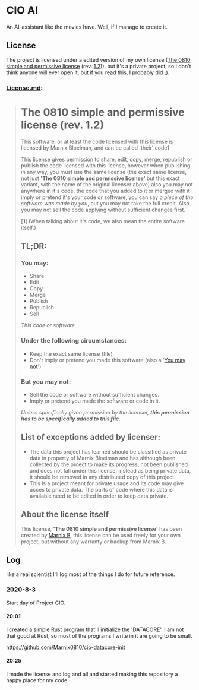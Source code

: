 # CIO AI

An AI-assistant like the movies have. Well, if I manage to create it.

## License

The project is licensed under a edited version of my own license ([The 0810 simple and permissive license](https://github.com/Marnix0810/0810-SPL) (rev. [1.2](https://github.com/Marnix0810/0810-SPL/blob/master/latest-1.2/0810-SPL1.2.md))), but it's a private project, so I don't think anyone will ever open it, but if you read this, I probably did ;).

### [License.md](./License.md):

> # The 0810 simple and permissive license (rev. 1.2)
>
> This software, or at least the code licensed with this license is licensed by Marnix Bloeiman, and can be called 'their' code1
>
> 
>
> This license gives permission to share, edit, copy, merge, republish or publish the code licensed with this license, however when publishing in any way, you must use the same license (the exact same license, not just **'The 0810 simple and permissive license'** but this exact variant, with the name of the original licenser above) also you may not anywhere in it's code, the code that you added to it or merged with it imply or pretend it's your code or software, you can say *a piece of the software was made by you*, but you may not take the full credit. Also you may not sell the code applying without sufficient changes first.
>
> 
>
> [**1**]    (When talking about it's code, we also mean the entire software itself.)
>
> 
>
> ## TL;DR:
>
> ### You may:
>
> - Share
> - Edit
> - Copy
> - Merge
> - Publish
> - Republish
> - Sell
>
> *This code or software.*
>
> ### Under the following circumstances:
>
> - Keep the exact same license (file)
> - Don't imply or pretend you made this software (also a '[You may not](#But-you-may-not-)')
>
> ### But you may not:
>
> - Sell the code or software without sufficient changes.
> - Imply or pretend you made the software or code in it.
>
> *Unless specifically given permission by the licenser, **this permission has to be specifically added to this file***.
>
> ## List of exceptions added by licenser:
>
> - The data this project has learned should be classified as private data in property of Marnix Bloeiman and has although been collected by the proect to make its progress, not been published and does not fall under this license, instead as being private data, it should be removed in any distributed copy of this project.
> - This is a project meant for private usage and its code may give acces to private data. The parts of code where this data is available need to be edited in order to keep data private.
>
> ## About the license itself
>
> This license, **'The 0810 simple and permissive license'** has been created by [Marnix B](https://github.com/Marnix0810), this license can be used freely for your own project, but without any warranty or backup from Marnix B.

## Log

like a real scientist I'll log most of the things I do for future reference.

### 2020-8-3

Start day of Project CIO.

#### 20:01

I created a simple Rust program that'll initialize the 'DATACORE'. I am not that good at Rust, so most of the programs I write in it are going to be small.

https://github.com/Marnix0810/cio-datacore-init

#### 20:25

I made the license and log and all and started making this repository a happy place for my code.

